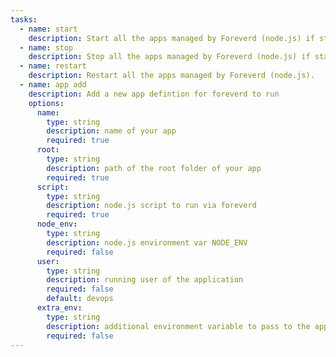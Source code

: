 ```yaml
---
tasks:
  - name: start
    description: Start all the apps managed by Foreverd (node.js) if stopped
  - name: stop
    description: Stop all the apps managed by Foreverd (node.js) if started
  - name: restart
    description: Restart all the apps managed by Foreverd (node.js).
  - name: app add
    description: Add a new app defintion for foreverd to run
    options:
      name:
        type: string
        description: name of your app
        required: true
      root:
        type: string
        description: path of the root folder of your app
        required: true
      script:
        type: string
        description: node.js script to run via foreverd
        required: true
      node_env:
        type: string
        description: node.js environment var NODE_ENV
        required: false
      user:
        type: string
        description: running user of the application
        required: false
        default: devops
      extra_env:
        type: string
        description: additional environment variable to pass to the application
        required: false
---
```

